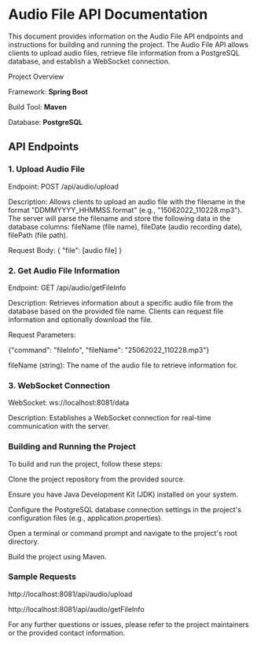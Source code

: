 # **Audio File API Documentation**

This document provides information on the Audio File API endpoints and instructions for building and running the project. The Audio File API allows clients to upload audio files, retrieve file information from a PostgreSQL database, and establish a WebSocket connection.

Project Overview

Framework: **Spring Boot**

Build Tool: **Maven**

Database: **PostgreSQL**

## API Endpoints

### **1. Upload Audio File**

Endpoint: POST /api/audio/upload

Description: Allows clients to upload an audio file with the filename in the format "DDMMYYYY_HHMMSS.format" (e.g., "15062022_110228.mp3"). The server will parse the filename and store the following data in the database columns: fileName (file name), fileDate (audio recording date), filePath (file path).

Request Body:
{
  "file": [audio file]
}

### **2. Get Audio File Information**

Endpoint: GET /api/audio/getFileInfo

Description: Retrieves information about a specific audio file from the database based on the provided file name. Clients can request file information and optionally download the file.

Request Parameters:

{"command": "fileInfo", "fileName": "25062022_110228.mp3"}

fileName (string): The name of the audio file to retrieve information for.

### **3. WebSocket Connection**

WebSocket: ws://localhost:8081/data

Description: Establishes a WebSocket connection for real-time communication with the server.

### **Building and Running the Project**

To build and run the project, follow these steps:

Clone the project repository from the provided source.

Ensure you have Java Development Kit (JDK) installed on your system.

Configure the PostgreSQL database connection settings in the project's configuration files (e.g., application.properties).

Open a terminal or command prompt and navigate to the project's root directory.

Build the project using Maven.

### **Sample Requests**

http://localhost:8081/api/audio/upload

http://localhost:8081/api/audio/getFileInfo


For any further questions or issues, please refer to the project maintainers or the provided contact information.
